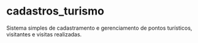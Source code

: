 # cadastros_turismo
Sistema simples de cadastramento e gerenciamento de pontos turísticos, visitantes e visitas realizadas.
